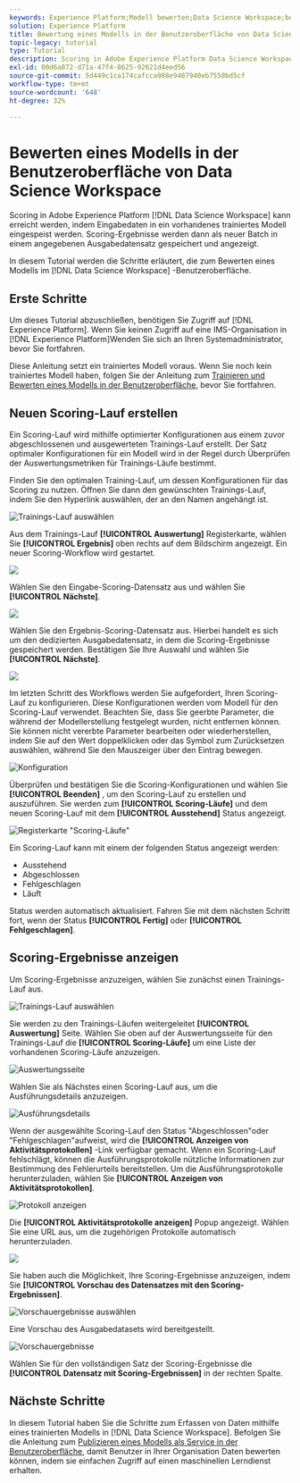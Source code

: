 ```yaml
---
keywords: Experience Platform;Modell bewerten;Data Science Workspace;beliebte Themen;ui;Scoring-Lauf;Scoring-Ergebnisse
solution: Experience Platform
title: Bewertung eines Modells in der Benutzeroberfläche von Data Science Workspace
topic-legacy: tutorial
type: Tutorial
description: Scoring in Adobe Experience Platform Data Science Workspace kann durch Einspeisung von Eingabedaten in ein vorhandenes trainiertes Modell erreicht werden. Scoring-Ergebnisse werden dann als neuer Batch in einem angegebenen Ausgabedatensatz gespeichert und angezeigt.
exl-id: 00d6a872-d71a-47f4-8625-92621d4eed56
source-git-commit: 5d449c1ca174cafcca988e9487940eb7550bd5cf
workflow-type: tm+mt
source-wordcount: '648'
ht-degree: 32%

---
```


# Bewerten eines Modells in der Benutzeroberfläche von Data Science Workspace

Scoring in Adobe Experience Platform [!DNL Data Science Workspace] kann erreicht werden, indem Eingabedaten in ein vorhandenes trainiertes Modell eingespeist werden. Scoring-Ergebnisse werden dann als neuer Batch in einem angegebenen Ausgabedatensatz gespeichert und angezeigt.

In diesem Tutorial werden die Schritte erläutert, die zum Bewerten eines Modells im [!DNL Data Science Workspace] -Benutzeroberfläche.

## Erste Schritte

Um dieses Tutorial abzuschließen, benötigen Sie Zugriff auf [!DNL Experience Platform]. Wenn Sie keinen Zugriff auf eine IMS-Organisation in [!DNL Experience Platform]Wenden Sie sich an Ihren Systemadministrator, bevor Sie fortfahren.

Diese Anleitung setzt ein trainiertes Modell voraus. Wenn Sie noch kein trainiertes Modell haben, folgen Sie der Anleitung zum [Trainieren und Bewerten eines Modells in der Benutzeroberfläche](./train-evaluate-model-ui.md), bevor Sie fortfahren.

## Neuen Scoring-Lauf erstellen

Ein Scoring-Lauf wird mithilfe optimierter Konfigurationen aus einem zuvor abgeschlossenen und ausgewerteten Trainings-Lauf erstellt. Der Satz optimaler Konfigurationen für ein Modell wird in der Regel durch Überprüfen der Auswertungsmetriken für Trainings-Läufe bestimmt.

Finden Sie den optimalen Training-Lauf, um dessen Konfigurationen für das Scoring zu nutzen. Öffnen Sie dann den gewünschten Trainings-Lauf, indem Sie den Hyperlink auswählen, der an den Namen angehängt ist.

![Trainings-Lauf auswählen](../images/models-recipes/score/select-run.png)

Aus dem Trainings-Lauf **[!UICONTROL Auswertung]** Registerkarte, wählen Sie **[!UICONTROL Ergebnis]** oben rechts auf dem Bildschirm angezeigt. Ein neuer Scoring-Workflow wird gestartet.

![](../images/models-recipes/score/training_run_overview.png)

Wählen Sie den Eingabe-Scoring-Datensatz aus und wählen Sie **[!UICONTROL Nächste]**.

![](../images/models-recipes/score/scoring_input.png)

Wählen Sie den Ergebnis-Scoring-Datensatz aus. Hierbei handelt es sich um den dedizierten Ausgabedatensatz, in dem die Scoring-Ergebnisse gespeichert werden. Bestätigen Sie Ihre Auswahl und wählen Sie **[!UICONTROL Nächste]**.

![](../images/models-recipes/score/scoring_results.png)

Im letzten Schritt des Workflows werden Sie aufgefordert, Ihren Scoring-Lauf zu konfigurieren. Diese Konfigurationen werden vom Modell für den Scoring-Lauf verwendet.
Beachten Sie, dass Sie geerbte Parameter, die während der Modellerstellung festgelegt wurden, nicht entfernen können. Sie können nicht vererbte Parameter bearbeiten oder wiederherstellen, indem Sie auf den Wert doppelklicken oder das Symbol zum Zurücksetzen auswählen, während Sie den Mauszeiger über den Eintrag bewegen.

![Konfiguration](../images/models-recipes/score/configuration.png)

Überprüfen und bestätigen Sie die Scoring-Konfigurationen und wählen Sie **[!UICONTROL Beenden]**  , um den Scoring-Lauf zu erstellen und auszuführen. Sie werden zum **[!UICONTROL Scoring-Läufe]** und dem neuen Scoring-Lauf mit dem **[!UICONTROL Ausstehend]** Status angezeigt.

![Registerkarte &quot;Scoring-Läufe&quot;](../images/models-recipes/score/scoring_runs_tab.png)

Ein Scoring-Lauf kann mit einem der folgenden Status angezeigt werden:
- Ausstehend
- Abgeschlossen
- Fehlgeschlagen
- Läuft

Status werden automatisch aktualisiert. Fahren Sie mit dem nächsten Schritt fort, wenn der Status **[!UICONTROL Fertig]** oder **[!UICONTROL Fehlgeschlagen]**.

## Scoring-Ergebnisse anzeigen

Um Scoring-Ergebnisse anzuzeigen, wählen Sie zunächst einen Trainings-Lauf aus.

![Trainings-Lauf auswählen](../images/models-recipes/score/select-run.png)

Sie werden zu den Trainings-Läufen weitergeleitet **[!UICONTROL Auswertung]** Seite. Wählen Sie oben auf der Auswertungsseite für den Trainings-Lauf die **[!UICONTROL Scoring-Läufe]** um eine Liste der vorhandenen Scoring-Läufe anzuzeigen.

![Auswertungsseite](../images/models-recipes/score/view_scoring_runs.png)

Wählen Sie als Nächstes einen Scoring-Lauf aus, um die Ausführungsdetails anzuzeigen.

![Ausführungsdetails](../images/models-recipes/score/view_details.png)

Wenn der ausgewählte Scoring-Lauf den Status &quot;Abgeschlossen&quot;oder &quot;Fehlgeschlagen&quot;aufweist, wird die **[!UICONTROL Anzeigen von Aktivitätsprotokollen]** -Link verfügbar gemacht. Wenn ein Scoring-Lauf fehlschlägt, können die Ausführungsprotokolle nützliche Informationen zur Bestimmung des Fehlerurteils bereitstellen. Um die Ausführungsprotokolle herunterzuladen, wählen Sie **[!UICONTROL Anzeigen von Aktivitätsprotokollen]**.

![Protokoll anzeigen](../images/models-recipes/score/view_logs.png)

Die **[!UICONTROL Aktivitätsprotokolle anzeigen]** Popup angezeigt. Wählen Sie eine URL aus, um die zugehörigen Protokolle automatisch herunterzuladen.

![](../images/models-recipes/score/activity_logs.png)

Sie haben auch die Möglichkeit, Ihre Scoring-Ergebnisse anzuzeigen, indem Sie  **[!UICONTROL Vorschau des Datensatzes mit den Scoring-Ergebnissen]**.

![Vorschauergebnisse auswählen](../images/models-recipes/score/view_results.png)

Eine Vorschau des Ausgabedatasets wird bereitgestellt.

![Vorschauergebnisse](../images/models-recipes/score/preview_results.png)

Wählen Sie für den vollständigen Satz der Scoring-Ergebnisse die **[!UICONTROL Datensatz mit Scoring-Ergebnissen]** in der rechten Spalte.

## Nächste Schritte

In diesem Tutorial haben Sie die Schritte zum Erfassen von Daten mithilfe eines trainierten Modells in [!DNL Data Science Workspace]. Befolgen Sie die Anleitung zum [Publizieren eines Modells als Service in der Benutzeroberfläche](./publish-model-service-ui.md), damit Benutzer in Ihrer Organisation Daten bewerten können, indem sie einfachen Zugriff auf einen maschinellen Lerndienst erhalten.
